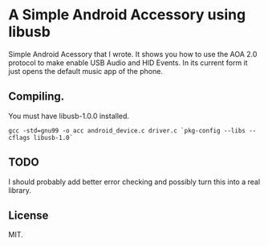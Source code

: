 # A Simple Android Accessory using libusb

Simple Android Acessory that I wrote. It shows you how to use the AOA 2.0 protocol to make enable USB Audio and HID Events. In its current form it just opens the default music app of the phone.

## Compiling.

You must have libusb-1.0.0 installed.

```shell
gcc -std=gnu99 -o acc android_device.c driver.c `pkg-config --libs --cflags libusb-1.0`
```

## TODO

I should probably add better error checking and possibly turn this into a real library.

## License

MIT.